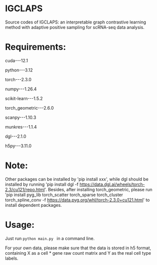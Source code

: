 # IGCLAPS
Source codes of IGCLAPS: an interpretable graph contrastive learning method with adaptive positive sampling for scRNA-seq data analysis.
# Requirements:
cuda---12.1

python---3.12

torch---2.3.0

numpy---1.26.4

scikit-learn---1.5.2

torch_geometric---2.6.0

scanpy---1.10.3

munkres---1.1.4

dgl---2.1.0

h5py---3.11.0

# Note:
Other packages can be installed by 'pip install xxx', while dgl should be installed by running 'pip install dgl -f https://data.dgl.ai/wheels/torch-2.3/cu121/repo.html'. Besides, after installing torch_geometric, please run 'pip install pyg_lib torch_scatter torch_sparse torch_cluster torch_spline_conv -f https://data.pyg.org/whl/torch-2.3.0+cu121.html' to install dependent packages.  
# Usage:
Just run 
`python main.py
`
in a command line.

For your own data, please make sure that the data is stored in h5 format, containing X as a cell * gene raw count matrix and Y as the real cell type labels.

